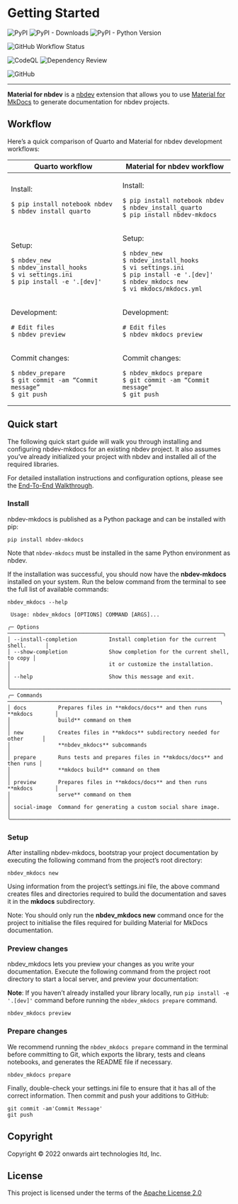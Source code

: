 Getting Started
================

<!-- WARNING: THIS FILE WAS AUTOGENERATED! DO NOT EDIT! -->

![PyPI](https://img.shields.io/pypi/v/nbdev-mkdocs.png) ![PyPI -
Downloads](https://img.shields.io/pypi/dm/nbdev-mkdocs.png) ![PyPI -
Python Version](https://img.shields.io/pypi/pyversions/nbdev-mkdocs.png)

![GitHub Workflow
Status](https://img.shields.io/github/actions/workflow/status/airtai/nbdev-mkdocs/test.yaml)

![CodeQL](https://github.com/airtai/nbdev-mkdocs/actions/workflows/codeql.yml/badge.svg)
![Dependency
Review](https://github.com/airtai/nbdev-mkdocs/actions/workflows/dependency-review.yml/badge.svg)

![GitHub](https://img.shields.io/github/license/airtai/nbdev-mkdocs.png)

------------------------------------------------------------------------

**Material for nbdev** is a
<a href="https://nbdev.fast.ai/" target="_blank">nbdev</a> extension
that allows you to use
<a href="https://squidfunk.github.io/mkdocs-material/" target="_blank">Material
for MkDocs</a> to generate documentation for nbdev projects.

## Workflow

Here’s a quick comparison of Quarto and Material for nbdev development
workflows:

<!-- | **Quarto workflow**  | **Material for nbdev workflow**   |
|---    |---    |
| Install:<br>> pip install notebook nbdev<br>> nbdev_install_quarto    | Install:<br>> pip install notebook nbdev<br>> nbdev_install_quarto<br>**> pip install nbdev-mkdocs**  |
| Setup:<br>> nbdev_new<br>> nbdev_install_hooks<br>> vi settings.ini<br>> pip install -e '.[dev]'  | Setup:<br>> nbdev_new<br>> nbdev_install_hooks<br>> vi settings.ini<br>> pip install -e '.[dev]'<br>**> nbdev_mkdocs new**<br>**> vi mkdocs/mkdocs.yml**  |
| Development:<br># Edit files<br>> nbdev_preview   | Development:<br># Edit files<br>**> nbdev_mkdocs preview**<br>    |
| Commit changes:<br>> nbdev_prepare<br>> git commit -am “Commit message”<br>> git push     | Commit changes:<br>**> nbdev_mkdocs prepare**<br>> git commit -am “Commit message”<br>> git push  | -->
<table>
<thead>
<tr>
<th>
<strong>Quarto workflow</strong>
</th>
<th>
<strong>Material for nbdev workflow</strong>
</th>
</tr>
</thead>
<tbody>
<tr>
<td>

Install:

``` shell
$ pip install notebook nbdev
$ nbdev_install_quarto
```

</td>
<td>

Install:

``` shell
$ pip install notebook nbdev
$ nbdev_install_quarto
$ pip install nbdev-mkdocs
```

</td>
</tr>
<tr>
<td>

Setup:

``` shell
$ nbdev_new
$ nbdev_install_hooks
$ vi settings.ini
$ pip install -e '.[dev]'
```

</td>
<td>

Setup:

``` shell
$ nbdev_new
$ nbdev_install_hooks
$ vi settings.ini
$ pip install -e '.[dev]'
$ nbdev_mkdocs new
$ vi mkdocs/mkdocs.yml
```

</td>
</tr>
<tr>
<td>

Development:

``` shell
# Edit files
$ nbdev_preview
```

</td>
<td>

Development:

``` shell
# Edit files
$ nbdev_mkdocs preview
```

</td>
</tr>
<tr>
<td>

Commit changes:

``` shell
$ nbdev_prepare
$ git commit -am “Commit message”
$ git push
```

</td>
<td>

Commit changes:

``` shell
$ nbdev_mkdocs prepare
$ git commit -am “Commit message”
$ git push
```

</td>
</tr>
</tbody>
</table>

## Quick start

The following quick start guide will walk you through installing and
configuring nbdev-mkdocs for an existing nbdev project. It also assumes
you’ve already initialized your project with nbdev and installed all of
the required libraries.

For detailed installation instructions and configuration options, please
see the
<a href="https://nbdev-mkdocs.airt.ai/guides/Guide_01_End_To_End_Walkthrough/">End-To-End
Walkthrough</a>.

### Install

nbdev-mkdocs is published as a Python package and can be installed with
pip:

``` shell
pip install nbdev-mkdocs
```

Note that `nbdev-mkdocs` must be installed in the same Python
environment as nbdev.

If the installation was successful, you should now have the
**nbdev-mkdocs** installed on your system. Run the below command from
the terminal to see the full list of available commands:

``` shell
nbdev_mkdocs --help
```

                                                                                    
     Usage: nbdev_mkdocs [OPTIONS] COMMAND [ARGS]...                                
                                                                                    
    ╭─ Options ────────────────────────────────────────────────────────────────────╮
    │ --install-completion          Install completion for the current shell.      │
    │ --show-completion             Show completion for the current shell, to copy │
    │                               it or customize the installation.              │
    │ --help                        Show this message and exit.                    │
    ╰──────────────────────────────────────────────────────────────────────────────╯
    ╭─ Commands ───────────────────────────────────────────────────────────────────╮
    │ docs          Prepares files in **mkdocs/docs** and then runs **mkdocs       │
    │               build** command on them                                        │
    │ new           Creates files in **mkdocs** subdirectory needed for other      │
    │               **nbdev_mkdocs** subcommands                                   │
    │ prepare       Runs tests and prepares files in **mkdocs/docs** and then runs │
    │               **mkdocs build** command on them                               │
    │ preview       Prepares files in **mkdocs/docs** and then runs **mkdocs       │
    │               serve** command on them                                        │
    │ social-image  Command for generating a custom social share image.            │
    ╰──────────────────────────────────────────────────────────────────────────────╯

### Setup

After installing nbdev-mkdocs, bootstrap your project documentation by
executing the following command from the project’s root directory:

``` shell
nbdev_mkdocs new
```

Using information from the project’s settings.ini file, the above
command creates files and directories required to build the
documentation and saves it in the **mkdocs** subdirectory.

Note: You should only run the **nbdev_mkdocs new** command once for the
project to initialise the files required for building Material for
MkDocs documentation.

### Preview changes

nbdev_mkdocs lets you preview your changes as you write your
documentation. Execute the following command from the project root
directory to start a local server, and preview your documentation:

**Note**: If you haven’t already installed your library locally, run
`pip install -e '.[dev]'` command before running the
`nbdev_mkdocs prepare` command.

``` shell
nbdev_mkdocs preview
```

### Prepare changes

We recommend running the `nbdev_mkdocs prepare` command in the terminal
before committing to Git, which exports the library, tests and cleans
notebooks, and generates the README file if necessary.

``` shell
nbdev_mkdocs prepare
```

Finally, double-check your settings.ini file to ensure that it has all
of the correct information. Then commit and push your additions to
GitHub:

``` shell
git commit -am'Commit Message'
git push
```

## Copyright

Copyright © 2022 onwards airt technologies ltd, Inc.

## License

This project is licensed under the terms of the [Apache License
2.0](https://github.com/airtai/nbdev-mkdocs/blob/main/LICENSE)
